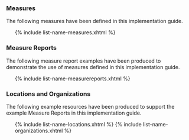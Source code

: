 ### Measures
The following measures have been defined in this implementation guide.
<ol>
   {% include list-name-measures.xhtml %}
</ol>

### Measure Reports
The following measure report examples have been produced to demonstrate the use of measures defined in this
implementation guide.

<ol>
   {% include list-name-measurereports.xhtml %}
</ol>

### Locations and Organizations
The following example resources have been produced to support the example Measure Reports in this
implementation guide.

<ol>
   {% include list-name-locations.xhtml %}
   {% include list-name-organizations.xhtml %}
</ol>

